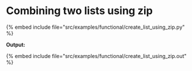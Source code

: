 # Combining two lists using zip

{% embed include file="src/examples/functional/create_list_using_zip.py" %}

**Output:**

{% embed include file="src/examples/functional/create_list_using_zip.out" %}


